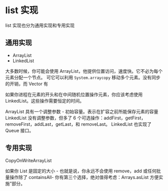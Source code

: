 # list 实现
list 实现也分为通用实现和专用实现

## 通用实现
* ArrayList
* LinkedList

大多数时候，你可能会使用 ArrayList，他提供位置访问，速度快。它不必为每个元素分配一个节点。
可它可以利用 `System.arraycopy` 移动多个元素。没有同步的开销，而 Vector 有

如果你进程在元素的开头和在中间随机位置操作元素，你应该考虑使用 LinkedList。这些操作需要恒定的时间。

ArrayList 具有一个调整参数 - 初始容量。表示在扩容之前所能保存元素的容量
LinkedList 没有调整参数，但多了 6 个可选操作：addFirst，getFirst，removeFirst，addLast，getLast，和 removeLast。
LinkedList 也实现了 Queue 接口。

## 专用实现

CopyOnWriteArrayList

如果你 List 是固定的大小 - 也就是说，你永远不会使用 remove，add 或任何批量操作除了 containsAll- 你有第三个选择，绝对值得考虑：Arrays.asList 方便实施”部分。
